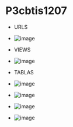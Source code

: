 # P3cbtis1207
- URLS
- ![image](https://github.com/user-attachments/assets/3846b058-228a-4f10-9944-0e76f1e7b2ea)
- VIEWS
- ![image](https://github.com/user-attachments/assets/5b2e2367-e033-4f82-8f1d-c7ee92bd17a7)

- TABLAS
- ![image](https://github.com/user-attachments/assets/e13d8aa9-33e2-4e59-8d34-8387d9ee2b29)
- ![image](https://github.com/user-attachments/assets/b71bffe2-4c61-495f-9981-b58ef1fe7fdd)
- ![image](https://github.com/user-attachments/assets/606749a6-937f-49ee-a690-f215471f16a4)
- ![image](https://github.com/user-attachments/assets/56f8e89b-c8c2-41e7-a244-9b2ca80ca7f3)







